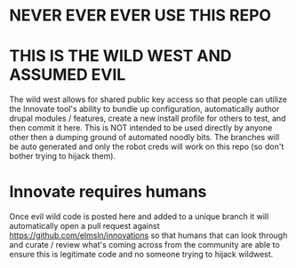 # NEVER EVER EVER USE THIS REPO
# THIS IS THE WILD WEST AND ASSUMED EVIL
The wild west allows for shared public key access so that people can utilize the Innovate tool's ability to bundle up configuration, 
automatically author drupal modules / features, create a new install profile for others to test, and then commit it here.
This is NOT intended to be used directly by anyone other then a dumping ground of automated noodly bits.
The branches will be auto generated and only the robot creds will work on this repo (so don't bother trying to hijack them).
# Innovate requires humans
Once evil wild code is posted here and added to a unique branch it will automatically open a pull request against https://github.com/elmsln/innovations so that humans that can look through and curate / review what's coming across from the community are able to ensure this is legitimate code and no someone trying to hijack wildwest.
